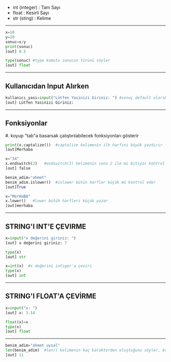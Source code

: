 * int (integer) : Tam Sayı
* float : Kesirli Sayı
* str (sting) : Kelime
---
```python
x=10
y=20
sonuc=x/y
print(sonuc)
[out] 0.5
```
```python
type(sonuc) #type komutu sonucun türünü söyler
[out] float
```
---
## Kullanıcıdan Input Alırken
```python
kullanıcı_yasi=input("Lütfen Yasinizi Giriniz: ") #sonuç default olarak str cinsinden verilir int'e çevirmemiz gerekir
[out] Lütfen Yasinizi Giriniz: 
```
---
## Fonksiyonlar 
#. koyup "tab"a basarsak çalıştırılabilecek fonksiyonları gösterir
```python x="merhaba"
print(x.captalize())  #captalize kelimenin ilk harfini büyük yazdırır
[out]Merhaba
```
```python
x="34"
x.endswitch(2)   #endswitch(2) kelimenin sonu 2 ile mi bitiyor kontrol eder
[out] false
```
```python
benim_adim="ahmet"
benim_adim.islower()  #islower bütün harfler küçük mü kontrol eder
[out]True
```
```python
x="MerHaBA"
x.lower()   #lower bütüh harfleri küçük yazar
[out]merhaba 
```
---
## STRING'I INT'E ÇEVIRME
```python
x=input("x değerini giriniz: ")
[out] x değerini giriniz: 7
```
```python 
type(x)
[out] str
```
```python
x=int(x)  #x değerini intiger'a çeviri
type(x)
[out] int
```
---
## STRING'I FLOAT'A ÇEVİRME
```python
x=input("x: ")
[out] x: 3.14
```
```python
float(x)=x
type(x)
[out] float
```
---

```python
benim_adim="ahmet uysal"
len(benim_adim)  #len() kelimenin kaç karakterden oluştuğunu söyler, boşluğuda karakterden sayar
[out] 11
```

